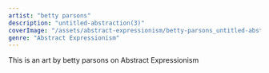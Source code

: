 ```yaml
---
artist: "betty parsons"
description: "untitled-abstraction(3)"
coverImage: "/assets/abstract-expressionism/betty-parsons_untitled-abstraction(3).jpg"
genre: "Abstract Expressionism"
---
```

This is an art by betty parsons on Abstract Expressionism

